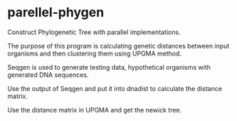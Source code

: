 # parellel-phygen
Construct Phylogenetic Tree with parallel implementations.

The purpose of this program is calculating genetic distances between input organisms and then clustering them using UPGMA method.

Seqgen is used to generate testing data, hypothetical organisms with generated DNA sequences.

Use the output of Seqgen and put it into dnadist to calculate the distance matrix.

Use the distance matrix in UPGMA and get the newick tree. 
